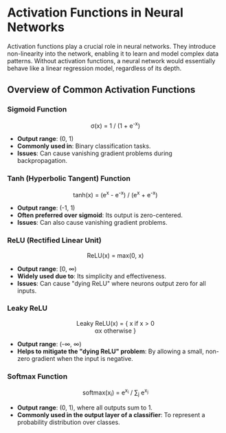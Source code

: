 # Activation Functions in Neural Networks

Activation functions play a crucial role in neural networks. They introduce non-linearity into the network, enabling it to learn and model complex data patterns. Without activation functions, a neural network would essentially behave like a linear regression model, regardless of its depth.

## Overview of Common Activation Functions

### Sigmoid Function

<p align="center">
  &sigma;(x) = &#49; / (&#49; + e<sup>-x</sup>)
</p>

- **Output range**: (0, 1)
- **Commonly used in**: Binary classification tasks.
- **Issues**: Can cause vanishing gradient problems during backpropagation.

### Tanh (Hyperbolic Tangent) Function

<p align="center">
  tanh(x) = (e<sup>x</sup> - e<sup>-x</sup>) / (e<sup>x</sup> + e<sup>-x</sup>)
</p>

- **Output range**: (-1, 1)
- **Often preferred over sigmoid**: Its output is zero-centered.
- **Issues**: Can also cause vanishing gradient problems.

### ReLU (Rectified Linear Unit)

<p align="center">
  ReLU(x) = max(0, x)
</p>

- **Output range**: [0, ∞)
- **Widely used due to**: Its simplicity and effectiveness.
- **Issues**: Can cause "dying ReLU" where neurons output zero for all inputs.

### Leaky ReLU

<p align="center">
  Leaky ReLU(x) = { x if x &gt; 0 <br> &alpha;x otherwise }
</p>

- **Output range**: (-∞, ∞)
- **Helps to mitigate the "dying ReLU" problem**: By allowing a small, non-zero gradient when the input is negative.

### Softmax Function

<p align="center">
  softmax(x<sub>i</sub>) = e<sup>x<sub>i</sub></sup> / &sum;<sub>j</sub> e<sup>x<sub>j</sub></sup>
</p>

- **Output range**: (0, 1), where all outputs sum to 1.
- **Commonly used in the output layer of a classifier**: To represent a probability distribution over classes.
